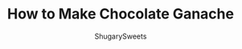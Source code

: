 ---
layout: ../../layouts/MarkdownPostLayout.astro
title: How to Make Chocolate Ganache
author: ShugarySweets
pubDate: 2022-03-09
description: "Chocolate Ganache is a rich fudgy topping made with equal parts chocolate and cream. Add the perfect decadent finish to your favorite homemade desserts with this easy chocolate ganache recipe!"
image_url: https://www.shugarysweets.com/wp-content/uploads/2022/03/how-to-make-chocolate-ganache-facebook.jpg
tags: ["Basics","American"]
calories: 48
protein: 0
carbohydrates: 1
fats: 5
fiber: 0
ingredients: ["1 bag (12 ounce) milk chocolate morsels","1 1/2 cups heavy whipping cream"]
serves: 1
time: "4 minutes"
prepTime: "2 minutes"
instructions: ["Add chocolate chips and heavy cream to a clean, dry, microwave-safe glass bowl. Heat on high for 1 minute.  Stir.","Continue heating in 15 second increments until all the chocolate chips have melted and ganache is smooth and creamy.","For use right away, you may need to let it cool to room temp.","Heat a double boiler with about an inch or two of water, over medium high heat.","Add the chocolate chips and heavy cream. Stir continuously and continue heating until the chocolate has melted and is smooth and creamy."]
nutrition: ["48 calories","1 grams carbohydrates","15 milligrams cholesterol","5 grams fat","0 grams fiber","0 grams protein","3 grams saturated fat","4 milligrams sodium","1 grams sugar","0 grams trans fat","1 grams unsaturated fat"]
---